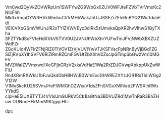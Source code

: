 Vm0wd2QyVkZOVWRpUm1SWFYwZG9WbGx0ZUV0WFJteFZVbTVrVmxKc2NIcFhh
Mk0xVmpGYWRHVkliRmhoCk1rMHhWakJhUzJSSFZrZFhiRnBYQ21Wc1dubFdi
VEI0VXpGSmVWUnJiR2xTYlZKWVEyc3dlRk5zUmxkaQpXR2hvVlhwS1QyTXha
SFZTYkdScFVteHdXVkV5TVV0U2JVNUhWbXhrYUFwTmJFVjNWbXBKZUZWdFZr
ZGoKUld4WFlrZFNjRlZ0TlVOV1ZrVjVUVlYwVTJKSFVscFpNRnByVjBGd1ZG
SlZjRVpXYlhSVFV6RlZlRmRZCmFGVUtZbXhhV0ZsclpGTmpSbGwzVm10MGFV
MVZWalZVVmxwcllXeGFjbGRzV2xkaVdHaE1Wa2RrZDJGVwpXbkppUkZwWFlU
RndXRmRXWkU1bFJuQkdDbHBHWjB0WmExcGhWREZXYzJGR1RsTldiWGg2V1ZW
V1MySkcKU25SVmJHeFlWMGhDZWxaV1dsZFhSVGxXWlVab2FWSXlhRWxYYkdS
clpHeE5lUXBTYTJ4VVlsUm9URkV5Ck1IaGtNa3BDVUZRd1MwTnRaR3BhZHow
OUNncHFkMmM9CgpjcHI=

dpc